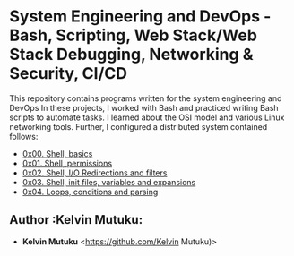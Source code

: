 # System Engineering and DevOps - Bash, Scripting, Web Stack/Web Stack Debugging, Networking & Security, CI/CD

This repository contains programs written for the system engineering and DevOps
In these projects, I worked with Bash and practiced
writing Bash scripts to automate tasks. I learned about the OSI model and
various Linux networking tools. Further, I configured a distributed system 
contained follows:

* [0x00. Shell, basics](./0x00-shell_basics)
* [0x01. Shell, permissions](./0x01-shell_permissions)
* [0x02. Shell, I/O Redirections and filters](./0x02-shell_redirections)
* [0x03. Shell, init files, variables and expansions](./0x03-shell_variables_expansions)
* [0x04. Loops, conditions and parsing](./0x04-loops_conditions_and_parsing)

## Author :Kelvin Mutuku:

* __Kelvin Mutuku__ <https://github.com/Kelvin Mutuku)>




